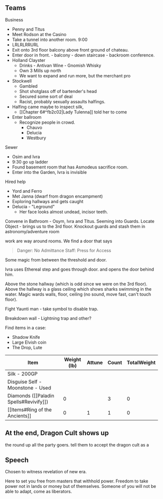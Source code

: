 ## Teams 
Business
- Penny and Titus
- Meet Rodson at the Casino
- Take a tunnel into another room. 9:00
- LRLRLRRURL
- Exit onto 3rd floor balcony above front ground of chateau.
- Enter door in front. - balcony - down staircase - backroom conference. 
- Holland Clayster
	- Drinks - Antivan Wine - Gnomish Whisky
	- Own 3 Mills up north
	- We want to expand and run more, but the merchant pro
- Stockwell
	- Gambled
	- Shot shotglass off of bartender's head
	- Secured some sort of deal
	- Racist, probably sexually assaults halfings.
- Halfing came maybe to inspect silk, 
	- [[Chapter 6#^fb2c02|Lady Tulenna]] told her to come
- Enter ballroom
	- Recognize people in crowd.
		- Chauvo
		- Delucia
		- Westbury

Sewer
- Osim and Ivra
- 9:30 go up ladder
- Found basement room that has Asmodeus sacrifice room.
- Enter into the Garden, Ivra is invisible

Hired help
- Yord and Ferro
- Met Janna (dwarf from dragon encampment)
- Exploring hallways and gets caught
- Delucia - "Leground"
	- Her face looks almost undead, incisor teeth.

Convene in Bathroom - Osym, Ivra and TItus. 
Seeming into Guards.
Locate Object - brings us to the 3rd floor. 
Knockout guards and stash them in astronomy/adventure room

work are way around rooms. We find a door that says 
> Danger: No Admittance
> Staff: Press for Access

Some magic from between the threshold and door.

Ivra uses Ethereal step and goes through door. and opens the door behind him. 

Above the stone hallway (which is odd since we were on the 3rd floor). Above the hallway is a glass ceiling which shows sharks swimming in the water. Magic wards walls, floor, ceiling (no sound, move fast, can't touch floor).

Fight Yaunti man - take symbol to disable trap.

Breakdown wall - Lightning trap and other?

Find items in a case:
- Shadow Knife
- Large Elvish coin
- The Drop, Lute

| Item                                   | Weight (lb) | Attune | Count | TotalWeight |
| -------------------------------------- | ----------- | ------ | ----- | ----------- |
| Silk - 200GP                           |             |        |       |             |
| Disguise Self - Moonstone - Used       |             |        |       |             |
| Diamonds ([[Paladin Spells#Revivify]]) | 0           |        | 3     | 0           |
| [[Items#Ring of the Ancients]]         | 0           | 1      | 1     | 0           |

## At the end, Dragon Cult shows up
the round up all the party goers. tell them to accept the dragon cult as a 
## Speech
Chosen to witness revelation of new era.

Here to set you free from masters that withhold power. Freedom to take power not in lands or money but of themselves. Someone of you will not be able to adapt, come as liberators. 
